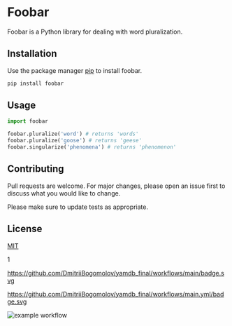 # Foobar

Foobar is a Python library for dealing with word pluralization.

## Installation

Use the package manager [pip](https://pip.pypa.io/en/stable/) to install foobar.

```bash
pip install foobar
```

## Usage

```python
import foobar

foobar.pluralize('word') # returns 'words'
foobar.pluralize('goose') # returns 'geese'
foobar.singularize('phenomena') # returns 'phenomenon'
```

## Contributing
Pull requests are welcome. For major changes, please open an issue first to discuss what you would like to change.

Please make sure to update tests as appropriate.

## License
[MIT](https://choosealicense.com/licenses/mit/)




1

https://github.com/DmitriiBogomolov/yamdb_final/workflows/main/badge.svg

https://github.com/DmitriiBogomolov/yamdb_final/workflows/main.yml/badge.svg


![example workflow](https://github.com/DmitriiBogomolov/yamdb_final/workflows/main/badge.svg)